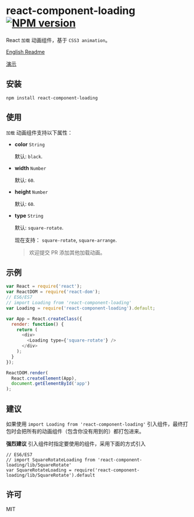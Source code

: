 # react-component-loading [![NPM version](https://img.shields.io/npm/v/react-component-loading.svg?style=flat-square)](https://www.npmjs.com/package/react-component-loading)

React `加载` 动画组件，基于 `CSS3 animation`。

[English Readme](https://github.com/booxood/react-component-loading/blob/master/README.md)

[演示](https://booxood.github.io/react-component-loading)

## 安装
```
npm install react-component-loading
```

## 使用

`加载` 动画组件支持以下属性：

- **color** `String`

  默认: `black`.

- **width** `Number`

  默认: `60`.

- **height** `Number`

  默认: `60`.

- **type** `String`

  默认: `square-rotate`.

  现在支持： `square-rotate`, `square-arrange`.
  > 欢迎提交 PR 添加其他加载动画。

## 示例
```javascript
var React = require('react');
var ReactDOM = require('react-dom');
// ES6/ES7
// import Loading from 'react-component-loading'
var Loading = require('react-component-loading').default;

var App = React.createClass({
  render: function() {
    return (
      <div>
        <Loading type={'square-rotate'} />
      </div>
    );
  }
});

ReactDOM.render(
  React.createElement(App),
  document.getElementById('app')
);
```

## 建议
如果使用 `import Loading from 'react-component-loading'` 引入组件，最终打包时会把所有的动画组件（包含你没有用到的）都打包进来。

**强烈建议** 引入组件时指定要使用的组件，采用下面的方式引入
```
// ES6/ES7
// import SquareRotateLoading from 'react-component-loading/lib/SquareRotate'
var SquareRotateLoading = require('react-component-loading/lib/SquareRotate').default
```

## 许可

MIT
